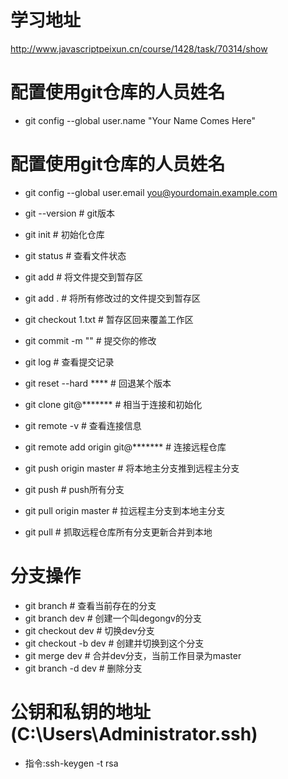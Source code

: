# 学习地址
http://www.javascriptpeixun.cn/course/1428/task/70314/show

# 配置使用git仓库的人员姓名
- git config --global user.name "Your Name Comes Here"
# 配置使用git仓库的人员姓名
- git config --global user.email you@yourdomain.example.com

- git --version                           # git版本
- git init                                # 初始化仓库
- git status                              # 查看文件状态
- git add <file>                          # 将文件提交到暂存区
- git add .                               # 将所有修改过的文件提交到暂存区
- git checkout 1.txt                      # 暂存区回来覆盖工作区
- git commit -m ""                        # 提交你的修改
- git log                                 # 查看提交记录
- git reset --hard ****                   # 回退某个版本
  
- git clone git@*******                   # 相当于连接和初始化
- git remote -v                           # 查看连接信息
- git remote add origin git@*******       # 连接远程仓库
- git push origin master                  # 将本地主分支推到远程主分支
- git push                                # push所有分支
- git pull origin master                  # 拉远程主分支到本地主分支
- git pull                                # 抓取远程仓库所有分支更新合并到本地
  
# 分支操作
- git branch                              # 查看当前存在的分支
- git branch dev                          # 创建一个叫degongv的分支
- git checkout dev                        # 切换dev分支
- git checkout -b dev                     # 创建并切换到这个分支
- git merge dev                           # 合并dev分支，当前工作目录为master
- git branch -d dev                       # 删除分支
  
  
# 公钥和私钥的地址(C:\Users\Administrator\.ssh)
  - 指令:ssh-keygen -t rsa
  
